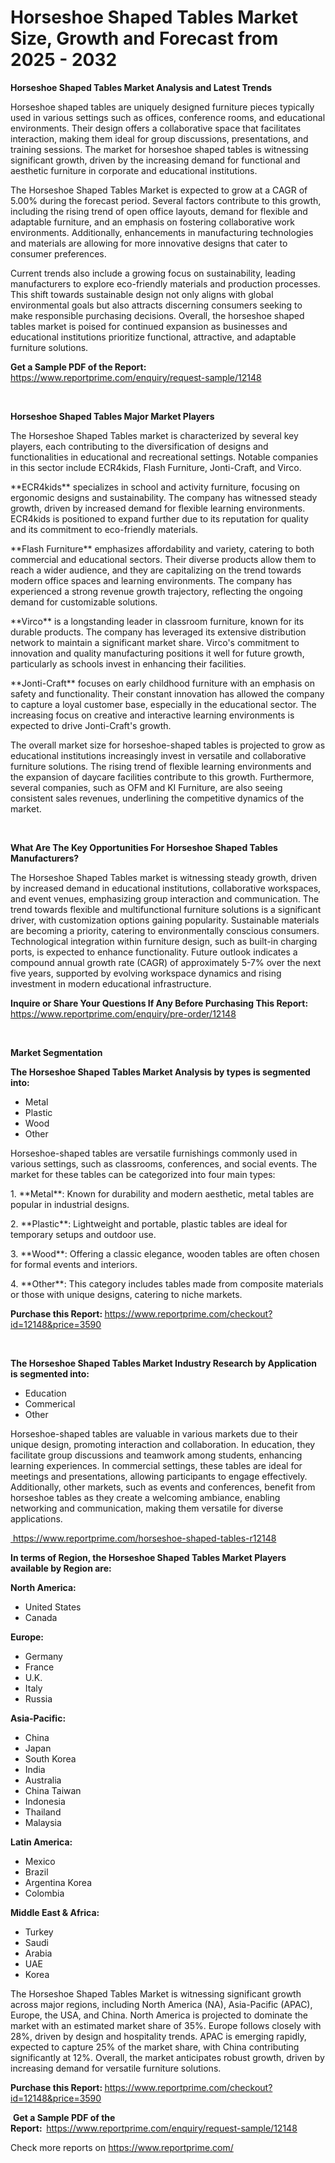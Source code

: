 <p><h1>Horseshoe Shaped Tables Market Size, Growth and Forecast from 2025 - 2032</h1></p><p><strong>Horseshoe Shaped Tables Market Analysis and Latest Trends</strong></p>
<p><p>Horseshoe shaped tables are uniquely designed furniture pieces typically used in various settings such as offices, conference rooms, and educational environments. Their design offers a collaborative space that facilitates interaction, making them ideal for group discussions, presentations, and training sessions. The market for horseshoe shaped tables is witnessing significant growth, driven by the increasing demand for functional and aesthetic furniture in corporate and educational institutions.</p><p>The Horseshoe Shaped Tables Market is expected to grow at a CAGR of 5.00% during the forecast period. Several factors contribute to this growth, including the rising trend of open office layouts, demand for flexible and adaptable furniture, and an emphasis on fostering collaborative work environments. Additionally, enhancements in manufacturing technologies and materials are allowing for more innovative designs that cater to consumer preferences. </p><p>Current trends also include a growing focus on sustainability, leading manufacturers to explore eco-friendly materials and production processes. This shift towards sustainable design not only aligns with global environmental goals but also attracts discerning consumers seeking to make responsible purchasing decisions. Overall, the horseshoe shaped tables market is poised for continued expansion as businesses and educational institutions prioritize functional, attractive, and adaptable furniture solutions.</p></p>
<p><strong>Get a Sample PDF of the Report:&nbsp;</strong> <a href="https://www.reportprime.com/enquiry/request-sample/12148?utm_campaign=1938&utm_medium=2&utm_source=Github&utm_content=ia&utm_term=18032025&utm_id=horseshoe-shaped-tables">https://www.reportprime.com/enquiry/request-sample/12148</a></p>
<p>&nbsp;</p>
<p><strong>Horseshoe Shaped Tables Major Market Players</strong></p>
<p><p>The Horseshoe Shaped Tables market is characterized by several key players, each contributing to the diversification of designs and functionalities in educational and recreational settings. Notable companies in this sector include ECR4kids, Flash Furniture, Jonti-Craft, and Virco.</p><p>**ECR4kids** specializes in school and activity furniture, focusing on ergonomic designs and sustainability. The company has witnessed steady growth, driven by increased demand for flexible learning environments. ECR4kids is positioned to expand further due to its reputation for quality and its commitment to eco-friendly materials.</p><p>**Flash Furniture** emphasizes affordability and variety, catering to both commercial and educational sectors. Their diverse products allow them to reach a wider audience, and they are capitalizing on the trend towards modern office spaces and learning environments. The company has experienced a strong revenue growth trajectory, reflecting the ongoing demand for customizable solutions.</p><p>**Virco** is a longstanding leader in classroom furniture, known for its durable products. The company has leveraged its extensive distribution network to maintain a significant market share. Virco's commitment to innovation and quality manufacturing positions it well for future growth, particularly as schools invest in enhancing their facilities.</p><p>**Jonti-Craft** focuses on early childhood furniture with an emphasis on safety and functionality. Their constant innovation has allowed the company to capture a loyal customer base, especially in the educational sector. The increasing focus on creative and interactive learning environments is expected to drive Jonti-Craft's growth.</p><p>The overall market size for horseshoe-shaped tables is projected to grow as educational institutions increasingly invest in versatile and collaborative furniture solutions. The rising trend of flexible learning environments and the expansion of daycare facilities contribute to this growth. Furthermore, several companies, such as OFM and KI Furniture, are also seeing consistent sales revenues, underlining the competitive dynamics of the market.</p></p>
<p>&nbsp;</p>
<p><strong>What Are The Key Opportunities For Horseshoe Shaped Tables Manufacturers?</strong></p>
<p><p>The Horseshoe Shaped Tables market is witnessing steady growth, driven by increased demand in educational institutions, collaborative workspaces, and event venues, emphasizing group interaction and communication. The trend towards flexible and multifunctional furniture solutions is a significant driver, with customization options gaining popularity. Sustainable materials are becoming a priority, catering to environmentally conscious consumers. Technological integration within furniture design, such as built-in charging ports, is expected to enhance functionality. Future outlook indicates a compound annual growth rate (CAGR) of approximately 5-7% over the next five years, supported by evolving workspace dynamics and rising investment in modern educational infrastructure.</p></p>
<p><strong>Inquire or Share Your Questions If Any Before Purchasing This Report:</strong> <a href="https://www.reportprime.com/enquiry/pre-order/12148?utm_campaign=1938&utm_medium=2&utm_source=Github&utm_content=ia&utm_term=18032025&utm_id=horseshoe-shaped-tables">https://www.reportprime.com/enquiry/pre-order/12148</a></p>
<p>&nbsp;</p>
<p><strong>Market Segmentation</strong></p>
<p><strong>The Horseshoe Shaped Tables Market Analysis by types is segmented into:</strong></p>
<p><ul><li>Metal</li><li>Plastic</li><li>Wood</li><li>Other</li></ul></p>
<p><p>Horseshoe-shaped tables are versatile furnishings commonly used in various settings, such as classrooms, conferences, and social events. The market for these tables can be categorized into four main types: </p><p>1. **Metal**: Known for durability and modern aesthetic, metal tables are popular in industrial designs.</p><p>2. **Plastic**: Lightweight and portable, plastic tables are ideal for temporary setups and outdoor use. </p><p>3. **Wood**: Offering a classic elegance, wooden tables are often chosen for formal events and interiors.</p><p>4. **Other**: This category includes tables made from composite materials or those with unique designs, catering to niche markets.</p></p>
<p><strong>Purchase this Report:&nbsp;</strong><a href="https://www.reportprime.com/checkout?id=12148&price=3590&utm_campaign=1938&utm_medium=2&utm_source=Github&utm_content=ia&utm_term=18032025&utm_id=horseshoe-shaped-tables">https://www.reportprime.com/checkout?id=12148&price=3590</a></p>
<p>&nbsp;</p>
<p><strong>The Horseshoe Shaped Tables Market Industry Research by Application is segmented into:</strong></p>
<p><ul><li>Education</li><li>Commerical</li><li>Other</li></ul></p>
<p><p>Horseshoe-shaped tables are valuable in various markets due to their unique design, promoting interaction and collaboration. In education, they facilitate group discussions and teamwork among students, enhancing learning experiences. In commercial settings, these tables are ideal for meetings and presentations, allowing participants to engage effectively. Additionally, other markets, such as events and conferences, benefit from horseshoe tables as they create a welcoming ambiance, enabling networking and communication, making them versatile for diverse applications.</p></p>
<p><a href="https://www.reportprime.com/horseshoe-shaped-tables-r12148?utm_campaign=1938&utm_medium=2&utm_source=Github&utm_content=ia&utm_term=18032025&utm_id=horseshoe-shaped-tables">&nbsp;https://www.reportprime.com/horseshoe-shaped-tables-r12148</a></p>
<p><strong>In terms of Region, the Horseshoe Shaped Tables Market Players available by Region are:</strong></p>
<p>
    <p> <strong> North America: </strong>
        <ul>
            <li>United States</li>
            <li>Canada</li>
        </ul>
        </p> 
    <p> <strong> Europe: </strong>
        <ul>
            <li>Germany</li>
            <li>France</li>
            <li>U.K.</li>
            <li>Italy</li>
            <li>Russia</li>
        </ul>
        </p> 
    <p> <strong> Asia-Pacific: </strong>
        <ul>
            <li>China</li>
            <li>Japan</li>
            <li>South Korea</li>
            <li>India</li>
            <li>Australia</li>
            <li>China Taiwan</li>
            <li>Indonesia</li>
            <li>Thailand</li>
            <li>Malaysia</li>
        </ul>
        </p> 
    <p> <strong> Latin America: </strong>
        <ul>
            <li>Mexico</li>
            <li>Brazil</li>
            <li>Argentina Korea</li>
            <li>Colombia</li>
        </ul>
        </p> 
    <p> <strong> Middle East & Africa: </strong>
        <ul>
            <li>Turkey</li>
            <li>Saudi</li>
            <li>Arabia</li>
            <li>UAE</li>
            <li>Korea</li>
        </ul>
    </p>
    </p>
<p><p>The Horseshoe Shaped Tables Market is witnessing significant growth across major regions, including North America (NA), Asia-Pacific (APAC), Europe, the USA, and China. North America is projected to dominate the market with an estimated market share of 35%. Europe follows closely with 28%, driven by design and hospitality trends. APAC is emerging rapidly, expected to capture 25% of the market share, with China contributing significantly at 12%. Overall, the market anticipates robust growth, driven by increasing demand for versatile furniture solutions.</p></p>
<p><strong>Purchase this Report: </strong><a href="https://www.reportprime.com/checkout?id=12148&price=3590&utm_campaign=1938&utm_medium=2&utm_source=Github&utm_content=ia&utm_term=18032025&utm_id=horseshoe-shaped-tables">https://www.reportprime.com/checkout?id=12148&price=3590</a></p>
<p>&nbsp;<strong>Get a Sample PDF of the Report:&nbsp;&nbsp;</strong><a href="https://www.reportprime.com/enquiry/request-sample/12148?utm_campaign=1938&utm_medium=2&utm_source=Github&utm_content=ia&utm_term=18032025&utm_id=horseshoe-shaped-tables">https://www.reportprime.com/enquiry/request-sample/12148</a></p>
<p><strong></strong></p>
<p>Check more reports on <a href="https://www.reportprime.com/?utm_campaign=1938&utm_medium=2&utm_source=Github&utm_content=ia&utm_term=18032025&utm_id=horseshoe-shaped-tables">https://www.reportprime.com/</a></p>